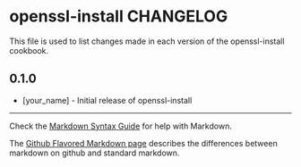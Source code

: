 # openssl-install CHANGELOG

This file is used to list changes made in each version of the openssl-install cookbook.

## 0.1.0
- [your_name] - Initial release of openssl-install

- - -
Check the [Markdown Syntax Guide](http://daringfireball.net/projects/markdown/syntax) for help with Markdown.

The [Github Flavored Markdown page](http://github.github.com/github-flavored-markdown/) describes the differences between markdown on github and standard markdown.

